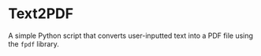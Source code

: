 # Text2PDF
A simple Python script that converts user-inputted text into a PDF file using the `fpdf` library.
